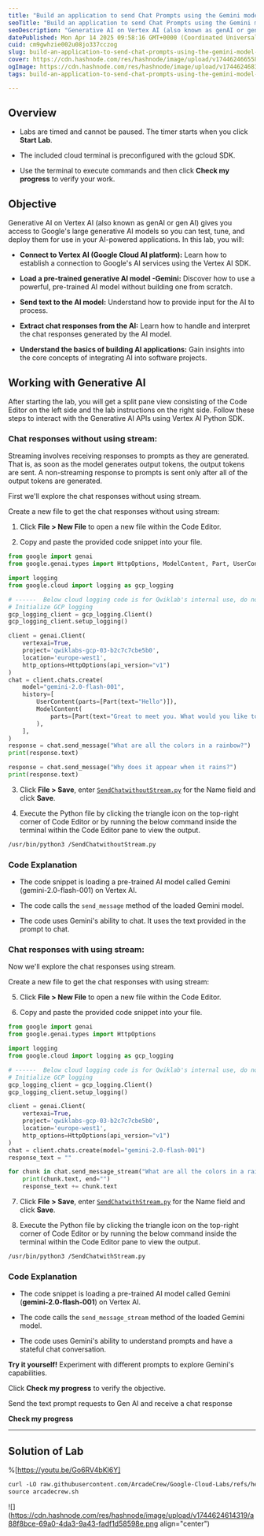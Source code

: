 ```yaml
---
title: "Build an application to send Chat Prompts using the Gemini model - bb-ide-genai-003"
seoTitle: "Build an application to send Chat Prompts using the Gemini model - bb-"
seoDescription: "Generative AI on Vertex AI (also known as genAI or gen AI) gives you access to Google's large generative AI models so you can test, tune, and deploy them fo"
datePublished: Mon Apr 14 2025 09:58:16 GMT+0000 (Coordinated Universal Time)
cuid: cm9gwhzie002u08jo337cczog
slug: build-an-application-to-send-chat-prompts-using-the-gemini-model-bb-ide-genai-003
cover: https://cdn.hashnode.com/res/hashnode/image/upload/v1744624665588/ff7f87de-824e-4513-8fc7-2d7f0df38405.png
ogImage: https://cdn.hashnode.com/res/hashnode/image/upload/v1744624683104/f952ce30-fa9c-4c7f-b1d0-3d32646c7f01.png
tags: build-an-application-to-send-chat-prompts-using-the-gemini-model-bb-ide-genai-003, build-an-application-to-send-chat-prompts-using-the-gemini-model, bb-ide-genai-003

---
```


## Overview

* Labs are timed and cannot be paused. The timer starts when you click **Start Lab**.
    
* The included cloud terminal is preconfigured with the gcloud SDK.
    
* Use the terminal to execute commands and then click **Check my progress** to verify your work.
    

## Objective

Generative AI on Vertex AI (also known as genAI or gen AI) gives you access to Google's large generative AI models so you can test, tune, and deploy them for use in your AI-powered applications. In this lab, you will:

* **Connect to Vertex AI (Google Cloud AI platform):** Learn how to establish a connection to Google's AI services using the Vertex AI SDK.
    
* **Load a pre-trained generative AI model -Gemini:** Discover how to use a powerful, pre-trained AI model without building one from scratch.
    
* **Send text to the AI model:** Understand how to provide input for the AI to process.
    
* **Extract chat responses from the AI:** Learn how to handle and interpret the chat responses generated by the AI model.
    
* **Understand the basics of building AI applications:** Gain insights into the core concepts of integrating AI into software projects.
    

## Working with Generative AI

After starting the lab, you will get a split pane view consisting of the Code Editor on the left side and the lab instructions on the right side. Follow these steps to interact with the Generative AI APIs using Vertex AI Python SDK.

### Chat responses without using stream:

Streaming involves receiving responses to prompts as they are generated. That is, as soon as the model generates output tokens, the output tokens are sent. A non-streaming response to prompts is sent only after all of the output tokens are generated.

First we'll explore the chat responses without using stream.

Create a new file to get the chat responses without using stream:

1. Click **File &gt; New File** to open a new file within the Code Editor.
    
2. Copy and paste the provided code snippet into your file.
    

```python
from google import genai
from google.genai.types import HttpOptions, ModelContent, Part, UserContent

import logging
from google.cloud import logging as gcp_logging

# ------  Below cloud logging code is for Qwiklab's internal use, do not edit/remove it. --------
# Initialize GCP logging
gcp_logging_client = gcp_logging.Client()
gcp_logging_client.setup_logging()

client = genai.Client(
    vertexai=True,
    project='qwiklabs-gcp-03-b2c7c7cbe5b0',
    location='europe-west1',
    http_options=HttpOptions(api_version="v1")
)
chat = client.chats.create(
    model="gemini-2.0-flash-001",
    history=[
        UserContent(parts=[Part(text="Hello")]),
        ModelContent(
            parts=[Part(text="Great to meet you. What would you like to know?")],
        ),
    ],
)
response = chat.send_message("What are all the colors in a rainbow?")
print(response.text)

response = chat.send_message("Why does it appear when it rains?")
print(response.text)
```

3. Click **File &gt; Save**, enter [`SendChatwithoutStream.py`](http://SendChatwithoutStream.py) for the Name field and click **Save**.
    
4. Execute the Python file by clicking the triangle icon on the top-right corner of Code Editor or by running the below command inside the terminal within the Code Editor pane to view the output.
    

```apache
/usr/bin/python3 /SendChatwithoutStream.py
```

### Code Explanation

* The code snippet is loading a pre-trained AI model called Gemini (gemini-2.0-flash-001) on Vertex AI.
    
* The code calls the `send_message` method of the loaded Gemini model.
    
* The code uses Gemini's ability to chat. It uses the text provided in the prompt to chat.
    

### Chat responses with using stream:

Now we'll explore the chat responses using stream.

Create a new file to get the chat responses with using stream:

5. Click **File &gt; New File** to open a new file within the Code Editor.
    
6. Copy and paste the provided code snippet into your file.
    

```python
from google import genai
from google.genai.types import HttpOptions

import logging
from google.cloud import logging as gcp_logging

# ------  Below cloud logging code is for Qwiklab's internal use, do not edit/remove it. --------
# Initialize GCP logging
gcp_logging_client = gcp_logging.Client()
gcp_logging_client.setup_logging()

client = genai.Client(
    vertexai=True,
    project='qwiklabs-gcp-03-b2c7c7cbe5b0',
    location='europe-west1',
    http_options=HttpOptions(api_version="v1")
)
chat = client.chats.create(model="gemini-2.0-flash-001")
response_text = ""

for chunk in chat.send_message_stream("What are all the colors in a rainbow?"):
    print(chunk.text, end="")
    response_text += chunk.text
```

7. Click **File &gt; Save**, enter [`SendChatwithStream.py`](http://SendChatwithStream.py) for the Name field and click **Save**.
    
8. Execute the Python file by clicking the triangle icon on the top-right corner of Code Editor or by running the below command inside the terminal within the Code Editor pane to view the output.
    

```apache
/usr/bin/python3 /SendChatwithStream.py
```

### Code Explanation

* The code snippet is loading a pre-trained AI model called Gemini (**gemini-2.0-flash-001**) on Vertex AI.
    
* The code calls the `send_message_stream` method of the loaded Gemini model.
    
* The code uses Gemini's ability to understand prompts and have a stateful chat conversation.
    

**Try it yourself!** Experiment with different prompts to explore Gemini's capabilities.

Click **Check my progress** to verify the objective.

Send the text prompt requests to Gen AI and receive a chat response

**Check my progress**

---

## Solution of Lab

%[https://youtu.be/Go6RV4bKl6Y] 

```apache
curl -LO raw.githubusercontent.com/ArcadeCrew/Google-Cloud-Labs/refs/heads/main/Build%20an%20application%20to%20send%20Chat%20Prompts%20using%20the%20Gemini%20model/arcadecrew.sh
source arcadecrew.sh
```

![](https://cdn.hashnode.com/res/hashnode/image/upload/v1744624614319/a88f8bce-69a0-4da3-9a43-fadf1d58598e.png align="center")